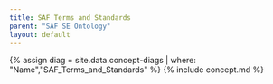 ```yaml
---
title: SAF Terms and Standards
parent: "SAF SE Ontology"
layout: default
---
```

{% assign diag = site.data.concept-diags | where: "Name","SAF_Terms_and_Standards" %}
{% include concept.md %}